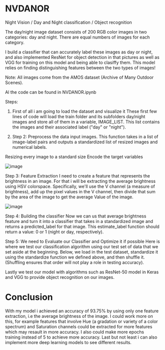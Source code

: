 # NVDANOR
Night Vision / Day and Night classification / Object recognition

The day/night image dataset consists of 200 RGB color images in two categories: day and night. There are equal numbers of images for each category.

I build a classifier that can accurately label these images as day or night, and also implemented ResNet for object detection in that pictures as well as VGG for training on this model and being able to clasiffy them. This model relies on finding distinguishing features between the two types of images!

Note: All images come from the AMOS dataset (Archive of Many Outdoor Scenes).

Al the code can be found in NVDANOR.ipynb 


Steps:

1) First of all i am going to load the dataset and visualize it
These first few lines of code will load the train folder and its subfolders day/night images and store all of them in a variable, IMAGE_LIST. This list contains the images and their associated label ("day" or "night").


2) Step 2: Preprocess the data input images.
This function takes in a list of image-label pairs and outputs a standardized list of resized images and numerical labels.

Resizing every image to a standard size
Encode the target variables

![image](https://user-images.githubusercontent.com/83951228/164650214-8dc7158e-6d67-4a21-86b7-185bf32268ef.png)

Step 3: Feature Extraction
I need to create a feature that represents the brightness in an image. For that i will be extracting the average brightness using HSV colorspace. Specifically, we'll use the V channel (a measure of brightness), add up the pixel values in the V channel, then divide that sum by the area of the image to get the average Value of the image.


![image](https://user-images.githubusercontent.com/83951228/164650257-5958a5c6-bf5c-4497-8de4-906194a0675e.png)




Step 4: Building the classifier
Now we can us that average brightness feature and turn it into a classifier that takes in a standardized image and returns a predicted_label for that image. This estimate_label function should return a value: 0 or 1 (night or day, respectively).



Step 5: We need to Evaluate our Classifier and Optimize it if possible
Here is where we test our classification algorithm using our test set of data that we set aside at the beginning. Below, we load in the test dataset, standardize it using the standardize function we defined above, and then shuffle it. (Shuffling ensures that order will not play a role in testing accuracy).





Lastly we test our model with algorithms such as ResNet-50 model in Keras and VGG to provide object recognition on our images.



# **Conclusion**
With my model i achieved an accuracy of 93.75% by using only one feature extraction, i.e the average brightness of the image. I could work more on this, for example features that involve Hue (a gradation or variety of a color spectrum) and Saturation channels could be extracted for more features which may resault in more accuracy. I also could make more epochs training instead of 5 to achieve more accuracy. Last but not least i can also implement more deep learning models to see different results.

